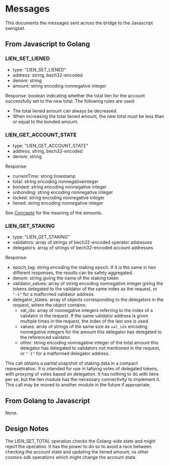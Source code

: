 <!--
order: 2
-->

# Messages

This documents the messages sent across the bridge to the Javascript swingset.

## From Javascript to Golang

### LIEN_SET_LIENED

* type: "LIEN_SET_LIENED"
* address: string, bech32-encoded
* denom: string
* amount: string encoding nonnegative integer

Response: boolean indicating whether the total lien for the account
successfully set to the new total. The following rules are used:

* The total liened amount can always be decreased.
* When increasing the total liened amount, the new total must be less than
  or equal to the bonded amount.

### LIEN_GET_ACCOUNT_STATE

* type: "LIEN_GET_ACCOUNT_STATE"
* address: string, bech32-encoded
* denom: string

Response:

* currentTime: string timestamp
* total: string encoding nonnegativeinteger
* bonded: string encoding nonnegative integer
* unbonding: string encoding nonnegative integer
* locked: string encoding nonnegative integer
* liened: string encoding nonnegative integer

See [Concepts](01_concepts.md) for the meaning of the amounts.

### LIEN_GET_STAKING

* type: "LIEN_GET_STAKING"
* validators: array of strings of bech32-encoded operator addresses
* delegators: array of strings of bech32-encoded account addresses

Response:

* epoch_tag: string encoding the staking epoch.
If it is the same in two different responses, the results can be
safely aggregated.
* denom: string giving the name of the staking token
* validator_values: array of string encoding nonnegative integer
giving the tokens delegated to the validator of the same index
as the request, or `"-1"` for a malformed validator address.
* delegator_states: array of objects corresponding to the delegators
in the request, where the object contains:
    * val_idx: array of nonnegative integers referring to the index of
    a validator in the request. If the same validator address is
    given multiple times in the request, the index of the last one is used.
    * values: array of strings of the same size as `val_idx` encoding
    nonnegative integers for the amount this delegator has delegated
    to the referenced validator.
    * other: string encoding nonnegative integer of the total amount
    this delegator has delegated to validators not mentioned in the request,
    or `"-1"` for a malformed delegator address.

This call obtains a partial snapshot of staking data in a compact
represetnation. It is intended for use in tallying votes of delegated tokens,
with proxying of votes based on delegation. It has nothing to do with liens
per se, but the lien module has the necessary connectivity to implement it.
This call may be moved to another module in the future if appropriate.

## From Golang to Javascript

None.

## Design Notes

The LIEN_SET_TOTAL operation checks the Golang-side state and might reject
the operation. It has the power to do so to avoid a race between checking
the account state and updating the liened amount, vs other cosmos-sdk
operations which might change the account state.
